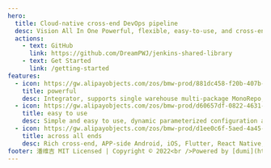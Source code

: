 ```yaml
---
hero:
  title: Cloud-native cross-end DevOps pipeline
  desc: Vision All In One Powerful, flexible, easy-to-use, and cross-end
  actions:
    - text: GitHub
      link: https://github.com/DreamPWJ/jenkins-shared-library
    - text: Get Started
      link: /getting-started
features:
  - icon: https://gw.alipayobjects.com/zos/bmw-prod/881dc458-f20b-407b-947a-95104b5ec82b/k79dm8ih_w144_h144.png
    title: powerful
    desc: Integrator, supports single warehouse multi-package MonoRepo, blue-green rolling distributed deployment, automatic expansion and contraction, mirror warehouse, one-click rollback, App Store and Android application market and applet platform automatic review and listing, rich DingTalk notifications and releases log etc.
  - icon: https://gw.alipayobjects.com/zos/bmw-prod/d60657df-0822-4631-9d7c-e7a869c2f21c/k79dmz3q_w126_h126.png
    title: easy to use
    desc: Simple and easy to use, dynamic parameterized configuration allows you to complete the CI/CD pipeline in one minute, code sharing makes iterative configuration maintenance easier, full Dockerization and a large number of automated scripts allow you to build the environment without manual configuration, etc.
  - icon: https://gw.alipayobjects.com/zos/bmw-prod/d1ee0c6f-5aed-4a45-a507-339a4bfe076c/k7bjsocq_w144_h144.png
    title: across all ends
    desc: Rich cross-end, APP-side Android, iOS, Flutter, React Native, Unity, server-side Java, Go, Python, C++ multi-language, applet-side native and Taro cross-end, web front-end all JavaScript languages, desktop Electron, etc.
footer: 潘维吉 MIT Licensed | Copyright © 2022<br />Powered by [dumi](https://d.umijs.org)
---
```


